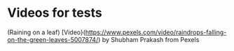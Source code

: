 # Videos for tests

(Raining on a leaf) [Video}(https://www.pexels.com/video/raindrops-falling-on-the-green-leaves-5007874/) by Shubham Prakash from Pexels